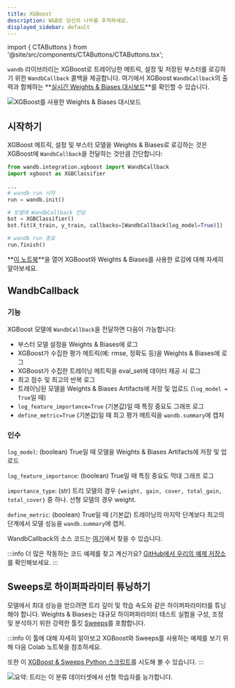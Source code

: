 ```yaml
---
title: XGBoost
description: W&B로 당신의 나무를 추적하세요.
displayed_sidebar: default
---
```

import { CTAButtons } from '@site/src/components/CTAButtons/CTAButtons.tsx';

<CTAButtons colabLink="https://colab.research.google.com/github/wandb/examples/blob/master/colabs/boosting/Credit_Scorecards_with_XGBoost_and_W%26B.ipynb"></CTAButtons>

`wandb` 라이브러리는 XGBoost로 트레이닝한 메트릭, 설정 및 저장된 부스터를 로깅하기 위한 `WandbCallback` 콜백을 제공합니다. 여기에서 XGBoost `WandbCallback`의 출력과 함께하는 **[실시간 Weights & Biases 대시보드](https://wandb.ai/morg/credit_scorecard)**를 확인할 수 있습니다.

![XGBoost를 사용한 Weights & Biases 대시보드](/images/integrations/xgb_dashboard.png)

## 시작하기

XGBoost 메트릭, 설정 및 부스터 모델을 Weights & Biases로 로깅하는 것은 XGBoost에 `WandbCallback`을 전달하는 것만큼 간단합니다:

```python
from wandb.integration.xgboost import WandbCallback
import xgboost as XGBClassifier

...
# wandb run 시작
run = wandb.init()

# 모델에 WandbCallback 전달
bst = XGBClassifier()
bst.fit(X_train, y_train, callbacks=[WandbCallback(log_model=True)])

# wandb run 종료
run.finish()
```

**[이 노트북](https://wandb.me/xgboost)**을 열어 XGBoost와 Weights & Biases를 사용한 로깅에 대해 자세히 알아보세요.

## WandbCallback

### 기능
XGBoost 모델에 `WandbCallback`을 전달하면 다음이 가능합니다:
- 부스터 모델 설정을 Weights & Biases에 로그
- XGBoost가 수집한 평가 메트릭(예: rmse, 정확도 등)을 Weights & Biases에 로그
- XGBoost가 수집한 트레이닝 메트릭을 eval_set에 데이터 제공 시 로그
- 최고 점수 및 최고의 반복 로그
- 트레이닝된 모델을 Weights & Biases Artifacts에 저장 및 업로드 (`log_model = True`일 때)
- `log_feature_importance=True` (기본값)일 때 특징 중요도 그래프 로그
- `define_metric=True` (기본값)일 때 최고 평가 메트릭을 `wandb.summary`에 캡처

### 인수
`log_model`: (boolean) True일 때 모델을 Weights & Biases Artifacts에 저장 및 업로드

`log_feature_importance`: (boolean) True일 때 특징 중요도 막대 그래프 로그

`importance_type`: (str) 트리 모델의 경우 `{weight, gain, cover, total_gain, total_cover}` 중 하나. 선형 모델의 경우 weight.

`define_metric`: (boolean) True일 때 (기본값) 트레이닝의 마지막 단계보다 최고의 단계에서 모델 성능을 `wandb.summary`에 캡처.

WandbCallback의 소스 코드는 [여기](https://github.com/wandb/wandb/blob/main/wandb/integration/xgboost/xgboost.py)에서 찾을 수 있습니다.

:::info
더 많은 작동하는 코드 예제를 찾고 계신가요? [GitHub에서 우리의 예제 저장소](https://github.com/wandb/examples/tree/master/examples/boosting-algorithms)를 확인해보세요.
:::

## Sweeps로 하이퍼파라미터 튜닝하기

모델에서 최대 성능을 얻으려면 트리 깊이 및 학습 속도와 같은 하이퍼파라미터를 튜닝해야 합니다. Weights & Biases는 대규모 하이퍼파라미터 테스트 실험을 구성, 조정 및 분석하기 위한 강력한 툴킷 [Sweeps](../sweeps/)를 포함합니다.

:::info
이 툴에 대해 자세히 알아보고 XGBoost와 Sweeps를 사용하는 예제를 보기 위해 다음 Colab 노트북을 참조하세요.

<CTAButtons colabLink="https://colab.research.google.com/github/wandb/examples/blob/master/colabs/boosting/Using_W%26B_Sweeps_with_XGBoost.ipynb"></CTAButtons>

또한 이 [XGBoost & Sweeps Python 스크립트](https://github.com/wandb/examples/blob/master/examples/wandb-sweeps/sweeps-xgboost/xgboost_tune.py)를 시도해 볼 수 있습니다.
:::

![요약: 트리는 이 분류 데이터셋에서 선형 학습자를 능가합니다.](/images/integrations/xgboost_sweeps_example.png)
